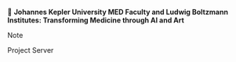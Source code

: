 🥐 **Johannes Kepler University MED Faculty and Ludwig Boltzmann Institutes: Transforming Medicine through AI and Art**

> [!NOTE]  
> Project Server 
